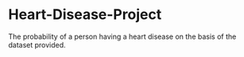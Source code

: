 # Heart-Disease-Project
The probability of a person having a heart disease on the basis of the dataset provided.
